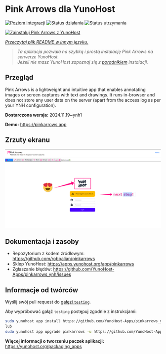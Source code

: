 <!--
To README zostało automatycznie wygenerowane przez <https://github.com/YunoHost/apps/tree/master/tools/readme_generator>
Nie powinno być ono edytowane ręcznie.
-->

# Pink Arrows dla YunoHost

[![Poziom integracji](https://apps.yunohost.org/badge/integration/pinkarrows)](https://ci-apps.yunohost.org/ci/apps/pinkarrows/)
![Status działania](https://apps.yunohost.org/badge/state/pinkarrows)
![Status utrzymania](https://apps.yunohost.org/badge/maintained/pinkarrows)

[![Zainstaluj Pink Arrows z YunoHost](https://install-app.yunohost.org/install-with-yunohost.svg)](https://install-app.yunohost.org/?app=pinkarrows)

*[Przeczytaj plik README w innym języku.](./ALL_README.md)*

> *Ta aplikacja pozwala na szybką i prostą instalację Pink Arrows na serwerze YunoHost.*  
> *Jeżeli nie masz YunoHost zapoznaj się z [poradnikiem](https://yunohost.org/install) instalacji.*

## Przegląd

Pink Arrows is a lightweight and intuitive app that enables annotating images or screen captures with text and drawings. It runs in-browser and does not store any user data on the server (apart from the access log as per your YNH configuration).


**Dostarczona wersja:** 2024.11.19~ynh1

**Demo:** <https://pinkarrows.app>

## Zrzuty ekranu

![Zrzut ekranu z Pink Arrows](./doc/screenshots/pinkarrows_ynh.png)

## Dokumentacja i zasoby

- Repozytorium z kodem źródłowym: <https://github.com/robbalian/pinkarrows>
- Sklep YunoHost: <https://apps.yunohost.org/app/pinkarrows>
- Zgłaszanie błędów: <https://github.com/YunoHost-Apps/pinkarrows_ynh/issues>

## Informacje od twórców

Wyślij swój pull request do [gałęzi `testing`](https://github.com/YunoHost-Apps/pinkarrows_ynh/tree/testing).

Aby wypróbować gałąź `testing` postępuj zgodnie z instrukcjami:

```bash
sudo yunohost app install https://github.com/YunoHost-Apps/pinkarrows_ynh/tree/testing --debug
lub
sudo yunohost app upgrade pinkarrows -u https://github.com/YunoHost-Apps/pinkarrows_ynh/tree/testing --debug
```

**Więcej informacji o tworzeniu paczek aplikacji:** <https://yunohost.org/packaging_apps>
